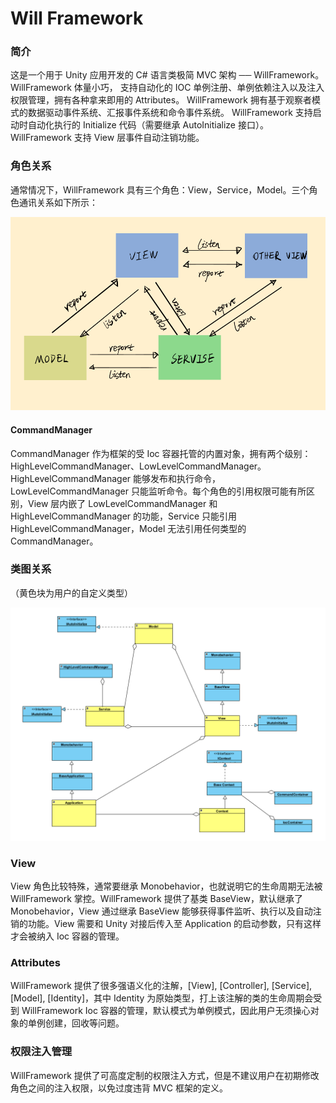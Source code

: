 # Will Framework
### 简介
这是一个用于 Unity 应用开发的 C# 语言类极简 MVC 架构 ── WillFramework。
WillFramework 体量小巧， 支持自动化的 IOC 单例注册、单例依赖注入以及注入权限管理，拥有各种拿来即用的 Attributes。
WillFramework 拥有基于观察者模式的数据驱动事件系统、汇报事件系统和命令事件系统。
WillFramework 支持启动时自动化执行的 Initialize 代码（需要继承 AutoInitialize 接口）。
WillFramework 支持 View 层事件自动注销功能。
### 角色关系
通常情况下，WillFramework 具有三个角色：View，Service，Model。三个角色通讯关系如下所示：

![image](/Images/WillFramework003.png)

#### CommandManager
CommandManager 作为框架的受 Ioc 容器托管的内置对象，拥有两个级别：HighLevelCommandManager、LowLevelCommandManager。
HighLevelCommandManager 能够发布和执行命令，LowLevelCommandManager 只能监听命令。每个角色的引用权限可能有所区别，View 层内嵌了 LowLevelCommandManager 和 HighLevelCommandManager 的功能，Service 只能引用 HighLevelCommandManager，Model 无法引用任何类型的 CommandManager。
### 类图关系

（黄色块为用户的自定义类型）

![image](/Images/WillFramework004.png)

### View
View 角色比较特殊，通常要继承 Monobehavior，也就说明它的生命周期无法被 WillFramework 掌控。WillFramework 提供了基类 BaseView<T>，默认继承了 Monobehavior，View 通过继承 BaseView 能够获得事件监听、执行以及自动注销的功能。View 需要和 Unity 对接后传入至 Application 的启动参数，只有这样才会被纳入 Ioc 容器的管理。
### Attributes
WillFramework 提供了很多强语义化的注解，[View], [Controller], [Service], [Model], [Identity]，其中 Identity 为原始类型，打上该注解的类的生命周期会受到 WillFramework Ioc 容器的管理，默认模式为单例模式，因此用户无须操心对象的单例创建，回收等问题。
### 权限注入管理
WillFramework 提供了可高度定制的权限注入方式，但是不建议用户在初期修改角色之间的注入权限，以免过度违背 MVC 框架的定义。
